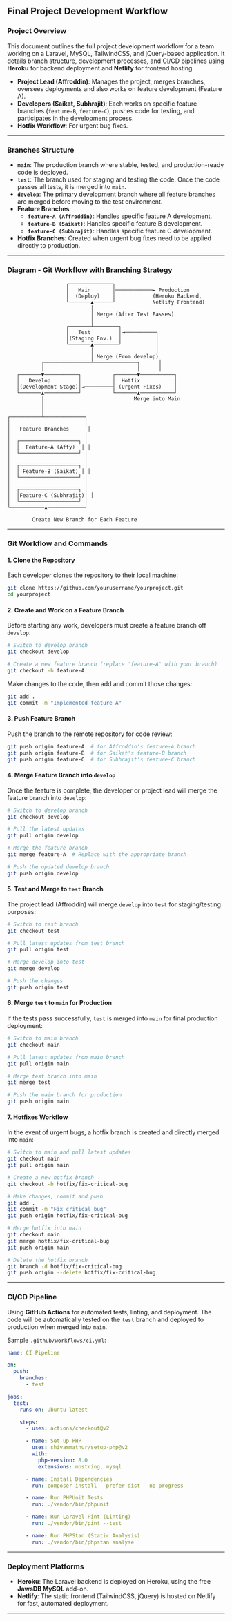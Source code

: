 

## **Final Project Development Workflow**
### **Project Overview**
This document outlines the full project development workflow for a team working on a Laravel, MySQL, TailwindCSS, and jQuery-based application. It details branch structure, development processes, and CI/CD pipelines using **Heroku** for backend deployment and **Netlify** for frontend hosting.

- **Project Lead (Affroddin)**: Manages the project, merges branches, oversees deployments and also works on feature development (Feature A).
- **Developers (Saikat, Subhrajit)**: Each works on specific feature branches (`feature-B`, `feature-C`), pushes code for testing, and participates in the development process.
- **Hotfix Workflow**: For urgent bug fixes.

---

### **Branches Structure**
- **`main`**: The production branch where stable, tested, and production-ready code is deployed.
- **`test`**: The branch used for staging and testing the code. Once the code passes all tests, it is merged into `main`.
- **`develop`**: The primary development branch where all feature branches are merged before moving to the test environment.
- **Feature Branches**:
  - **`feature-A (Affroddin)`**: Handles specific feature A development.
  - **`feature-B (Saikat)`**: Handles specific feature B development.
  - **`feature-C (Subhrajit)`**: Handles specific feature C development.
- **Hotfix Branches**: Created when urgent bug fixes need to be applied directly to production.

---

### **Diagram - Git Workflow with Branching Strategy**

```
                   ┌──────────────┐
                   │   Main       │────────────► Production
                   │  (Deploy)    │            (Heroku Backend,
                   └───────▲──────┘            Netlify Frontend)
                           │
                           │ Merge (After Test Passes)
                           │
                   ┌───────┴────────┐
                   │   Test         │◄──────────┐
                   │(Staging Env.)  │           │
                   └───────▲────────┘           │
                           │                    │
                           │ Merge (From develop)
           ┌───────────────┴──────────────┐      │
           │                              │      │
   ┌───────▼───────────┐          ┌───────▼───────────┐
   │   Develop         │          │  Hotfix           │
   │(Development Stage)│◄─────────┤ (Urgent Fixes)    │
   └───────▲───────────┘          └───────▲───────────┘
           │                             Merge into Main
           │
           │
┌──────────┴─────────────┐
│                        │
│   Feature Branches      │
│                        │
│  ┌───────────────────┐ │
│  │  Feature-A (Affy)  │ │
│  └───────────────────┘ │
│                        │
│  ┌───────────────────┐ │
│  │ Feature-B (Saikat) │ │
│  └───────────────────┘ │
│                        │
│  ┌───────────────────┐ │
│  │Feature-C (Subhrajit)│ │
│  └───────────────────┘ │
└───────────▲────────────┘
            │
        Create New Branch for Each Feature
```

---

### **Git Workflow and Commands**

#### **1. Clone the Repository**

Each developer clones the repository to their local machine:

```bash
git clone https://github.com/yourusername/yourproject.git
cd yourproject
```

#### **2. Create and Work on a Feature Branch**

Before starting any work, developers must create a feature branch off `develop`:

```bash
# Switch to develop branch
git checkout develop

# Create a new feature branch (replace 'feature-A' with your branch)
git checkout -b feature-A
```

Make changes to the code, then add and commit those changes:

```bash
git add .
git commit -m "Implemented feature A"
```

#### **3. Push Feature Branch**

Push the branch to the remote repository for code review:

```bash
git push origin feature-A  # for Affroddin's feature-A branch
git push origin feature-B  # for Saikat's feature-B branch
git push origin feature-C  # for Subhrajit's feature-C branch
```

#### **4. Merge Feature Branch into `develop`**

Once the feature is complete, the developer or project lead will merge the feature branch into `develop`:

```bash
# Switch to develop branch
git checkout develop

# Pull the latest updates
git pull origin develop

# Merge the feature branch
git merge feature-A  # Replace with the appropriate branch

# Push the updated develop branch
git push origin develop
```

#### **5. Test and Merge to `test` Branch**

The project lead (Affroddin) will merge `develop` into `test` for staging/testing purposes:

```bash
# Switch to test branch
git checkout test

# Pull latest updates from test branch
git pull origin test

# Merge develop into test
git merge develop

# Push the changes
git push origin test
```

#### **6. Merge `test` to `main` for Production**

If the tests pass successfully, `test` is merged into `main` for final production deployment:

```bash
# Switch to main branch
git checkout main

# Pull latest updates from main branch
git pull origin main

# Merge test branch into main
git merge test

# Push the main branch for production
git push origin main
```

#### **7. Hotfixes Workflow**

In the event of urgent bugs, a hotfix branch is created and directly merged into `main`:

```bash
# Switch to main and pull latest updates
git checkout main
git pull origin main

# Create a new hotfix branch
git checkout -b hotfix/fix-critical-bug

# Make changes, commit and push
git add .
git commit -m "Fix critical bug"
git push origin hotfix/fix-critical-bug

# Merge hotfix into main
git checkout main
git merge hotfix/fix-critical-bug
git push origin main

# Delete the hotfix branch
git branch -d hotfix/fix-critical-bug
git push origin --delete hotfix/fix-critical-bug
```

---

### **CI/CD Pipeline**

Using **GitHub Actions** for automated tests, linting, and deployment. The code will be automatically tested on the `test` branch and deployed to production when merged into `main`.

Sample `.github/workflows/ci.yml`:

```yaml
name: CI Pipeline

on:
  push:
    branches:
      - test

jobs:
  test:
    runs-on: ubuntu-latest

    steps:
      - uses: actions/checkout@v2

      - name: Set up PHP
        uses: shivammathur/setup-php@v2
        with:
          php-version: 8.0
          extensions: mbstring, mysql

      - name: Install Dependencies
        run: composer install --prefer-dist --no-progress

      - name: Run PHPUnit Tests
        run: ./vendor/bin/phpunit

      - name: Run Laravel Pint (Linting)
        run: ./vendor/bin/pint --test

      - name: Run PHPStan (Static Analysis)
        run: ./vendor/bin/phpstan analyse
```

---

### **Deployment Platforms**

- **Heroku**: The Laravel backend is deployed on Heroku, using the free **JawsDB MySQL** add-on.
- **Netlify**: The static frontend (TailwindCSS, jQuery) is hosted on Netlify for fast, automated deployment.

---


